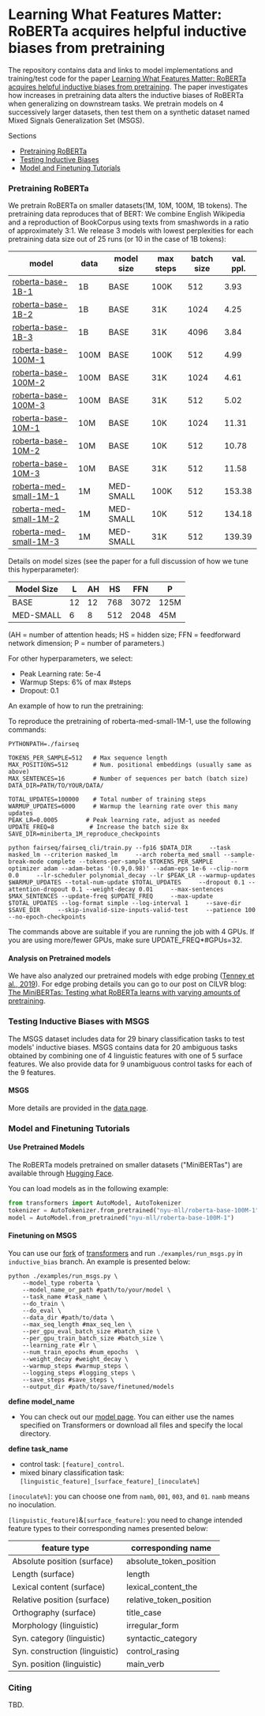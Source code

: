 # Learning What Features Matter: RoBERTa acquires helpful inductive biases from pretraining
The repository contains data and links to model implementations and training/test code for the paper [Learning What Features Matter: RoBERTa acquires helpful inductive biases from pretraining](tbd). The paper investigates how increases in pretraining data alters the inductive biases of RoBERTa when generalizing on downstream tasks. We pretrain models on 4 successively larger datasets, then test them on a synthetic dataset named Mixed Signals Generalization Set (MSGS).

Sections

- [Pretraining RoBERTa](https://github.com/nyu-mll/RoBERTa-scale-down#pretraining-roberta)
- [Testing Inductive Biases](https://github.com/nyu-mll/RoBERTa-scale-down#testing-inductive-biases-with-msgs)
- [Model and Finetuning Tutorials](https://github.com/nyu-mll/RoBERTa-scale-down#model-and-finetuning-tutorials)

### Pretraining RoBERTa

We pretrain RoBERTa on smaller datasets(1M, 10M, 100M, 1B tokens). The pretraining data reproduces that of BERT: We combine English Wikipedia and a reproduction of BookCorpus using texts from smashwords in a ratio of approximately 3:1. We release 3 models with lowest perplexities for each pretraining data size out of 25 runs (or 10 in the case of 1B tokens):

| model | data | model size | max steps | batch size | val. ppl. |
|-|-|-|-|-|-|
| [roberta-base-1B-1][link-roberta-base-1B-1] | 1B | BASE | 100K | 512 | 3.93 |
| [roberta-base-1B-2][link-roberta-base-1B-2] | 1B | BASE | 31K | 1024 | 4.25 |
| [roberta-base-1B-3][link-roberta-base-1B-3] | 1B | BASE | 31K | 4096 | 3.84 |
| [roberta-base-100M-1][link-roberta-base-100M-1] | 100M | BASE | 100K | 512 | 4.99 |
| [roberta-base-100M-2][link-roberta-base-100M-2] | 100M | BASE | 31K | 1024 | 4.61 |
| [roberta-base-100M-3][link-roberta-base-100M-3] | 100M | BASE | 31K | 512 | 5.02 |
| [roberta-base-10M-1][link-roberta-base-10M-1] | 10M | BASE | 10K | 1024 | 11.31 |
| [roberta-base-10M-2][link-roberta-base-10M-2] | 10M | BASE | 10K | 512 | 10.78 |
| [roberta-base-10M-3][link-roberta-base-10M-3] | 10M | BASE | 31K | 512 | 11.58 |
| [roberta-med-small-1M-1][link-roberta-med-small-1M-1] | 1M | MED-SMALL | 100K | 512 | 153.38 |
| [roberta-med-small-1M-2][link-roberta-med-small-1M-2] | 1M | MED-SMALL | 10K | 512 | 134.18 |
| [roberta-med-small-1M-3][link-roberta-med-small-1M-3] | 1M | MED-SMALL | 31K | 512 | 139.39 |

Details on model sizes (see the paper for a full discussion of how we tune this hyperparameter):

| Model Size | L  | AH | HS  | FFN  | P    |
|------------|----|----|-----|------|------|
| BASE       | 12 | 12 | 768 | 3072 | 125M |
| MED-SMALL  | 6  | 8  | 512 | 2048 | 45M  |

(AH = number of attention heads; HS = hidden size; FFN = feedforward network dimension; P = number of parameters.)

For other hyperparameters, we select:
- Peak Learning rate: 5e-4
- Warmup Steps: 6% of max #steps
- Dropout: 0.1

An example of how to run the pretraining:

To reproduce the pretraining of roberta-med-small-1M-1, use the following commands:
```
PYTHONPATH=./fairseq

TOKENS_PER_SAMPLE=512   # Max sequence length
MAX_POSITIONS=512       # Num. positional embeddings (usually same as above)
MAX_SENTENCES=16        # Number of sequences per batch (batch size)
DATA_DIR=PATH/TO/YOUR/DATA/

TOTAL_UPDATES=100000    # Total number of training steps
WARMUP_UPDATES=6000     # Warmup the learning rate over this many updates
PEAK_LR=0.0005        # Peak learning rate, adjust as needed
UPDATE_FREQ=8          # Increase the batch size 8x
SAVE_DIR=miniberta_1M_reproduce_checkpoints

python fairseq/fairseq_cli/train.py --fp16 $DATA_DIR     --task masked_lm --criterion masked_lm     --arch roberta_med_small --sample-break-mode complete --tokens-per-sample $TOKENS_PER_SAMPLE     --optimizer adam --adam-betas '(0.9,0.98)' --adam-eps 1e-6 --clip-norm 0.0     --lr-scheduler polynomial_decay --lr $PEAK_LR --warmup-updates $WARMUP_UPDATES --total-num-update $TOTAL_UPDATES     --dropout 0.1 --attention-dropout 0.1 --weight-decay 0.01     --max-sentences $MAX_SENTENCES --update-freq $UPDATE_FREQ     --max-update $TOTAL_UPDATES --log-format simple --log-interval 1     --save-dir $SAVE_DIR     --skip-invalid-size-inputs-valid-test     --patience 100     --no-epoch-checkpoints
```
The commands above are suitable if you are running the job with 4 GPUs. If you are using more/fewer GPUs, make sure UPDATE_FREQ*#GPUs=32.

#### Analysis on Pretrained models

We have also analyzed our pretrained models with edge probing ([Tenney et al., 2019](https://arxiv.org/pdf/1905.06316.pdf)). For edge probing details you can go to our post on CILVR blog: [The MiniBERTas: Testing what RoBERTa learns with varying amounts of pretraining](https://wp.nyu.edu/cilvr/2020/07/02/the-minibertas-testing-what-roberta-learns-with-varying-amounts-of-pretraining/).

### Testing Inductive Biases with MSGS

The MSGS dataset includes data for 29 binary classification tasks to test models' inductive biases. MSGS contains data for 20 ambiguous tasks obtained by combining one of 4 linguistic features with one of 5 surface features. We also provide data for 9 unambiguous control tasks for each of the 9 features.

#### MSGS

More details are provided in the [data page](https://github.com/nyu-mll/RoBERTa-scale-down/blob/master/data).

### Model and Finetuning Tutorials

#### Use Pretrained Models

The RoBERTa models pretrained on smaller datasets ("MiniBERTas") are available through [Hugging Face](https://huggingface.co/nyu-mll).

You can load models as in the following example:

```python
from transformers import AutoModel, AutoTokenizer
tokenizer = AutoTokenizer.from_pretrained("nyu-mll/roberta-base-100M-1")
model = AutoModel.from_pretrained("nyu-mll/roberta-base-100M-1")
```

#### Finetuning on MSGS

You can use our [fork](https://github.com/leehaausing/transformers) of [transformers](https://github.com/huggingface/transformers) and run `./examples/run_msgs.py` in `inductive_bias` branch. An example is presented below:

```
python ./examples/run_msgs.py \
    --model_type roberta \
    --model_name_or_path #path/to/your/model \
    --task_name #task_name \
    --do_train \
    --do_eval \
    --data_dir #path/to/data \
    --max_seq_length #max_seq_len \
    --per_gpu_eval_batch_size #batch_size \
    --per_gpu_train_batch_size #batch_size \
    --learning_rate #lr \
    --num_train_epochs #num_epochs  \
    --weight_decay #weight_decay \
    --warmup_steps #warmup_steps \
    --logging_steps #logging_steps \
    --save_steps #save_steps \
    --output_dir #path/to/save/finetuned/models
```
**define model_name**
- You can check out our [model page](https://huggingface.co/nyu-mll). You can either use the names specified on Transformers or download all files and specify the local directory.

**define task_name**
- control task: `[feature]_control`.
- mixed binary classification task: `[linguistic_feature]_[surface_feature]_[inoculate%]`

`[inoculate%]`: you can choose one from `namb`, `001`, `003`, and `01`. `namb` means no inoculation.

`[linguistic_feature]`&`[surface_feature]`: you need to change intended feature types to their corresponding names presented below:

| feature type | corresponding name |
|-|-|
| Absolute position (surface) | absolute_token_position |
| Length (surface) | length |
| Lexical content (surface) | lexical_content_the |
| Relative position (surface) | relative_token_position |
| Orthography (surface) | title_case |
| Morphology (linguistic) | irregular_form |
| Syn. category (linguistic) | syntactic_category |
| Syn. construction (linguistic) | control_rasing|
| Syn. position (linguistic) | main_verb |

### Citing

TBD.

[link-roberta-med-small-1M-1]: https://huggingface.co/nyu-mll/roberta-med-small-1M-1
[link-roberta-med-small-1M-2]: https://huggingface.co/nyu-mll/roberta-med-small-1M-2
[link-roberta-med-small-1M-3]: https://huggingface.co/nyu-mll/roberta-med-small-1M-3
[link-roberta-base-10M-1]: https://huggingface.co/nyu-mll/roberta-base-10M-1
[link-roberta-base-10M-2]: https://huggingface.co/nyu-mll/roberta-base-10M-2
[link-roberta-base-10M-3]: https://huggingface.co/nyu-mll/roberta-base-10M-3
[link-roberta-base-100M-1]: https://huggingface.co/nyu-mll/roberta-base-100M-1
[link-roberta-base-100M-2]: https://huggingface.co/nyu-mll/roberta-base-100M-2
[link-roberta-base-100M-3]: https://huggingface.co/nyu-mll/roberta-base-100M-3
[link-roberta-base-1B-1]: https://huggingface.co/nyu-mll/roberta-base-1B-1
[link-roberta-base-1B-2]: https://huggingface.co/nyu-mll/roberta-base-1B-2
[link-roberta-base-1B-3]: https://huggingface.co/nyu-mll/roberta-base-1B-3
